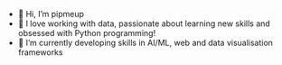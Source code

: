 - 👋 Hi, I’m pipmeup 
- 👀 I love working with data, passionate about learning new skills and obsessed with Python programming!
- 🌱 I’m currently developing skills in AI/ML, web and data visualisation frameworks



<!---
pipmeup/pipmeup is a ✨ special ✨ repository because its `README.md` (this file) appears on your GitHub profile.
You can click the Preview link to take a look at your changes.
--->
